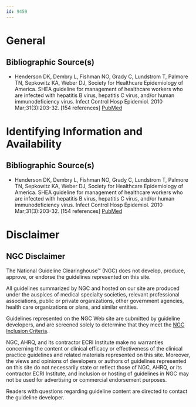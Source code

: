 ```yaml
---
id: 9459
---
```


# General

## Bibliographic Source(s)

- Henderson DK, Dembry L, Fishman NO, Grady C, Lundstrom T, Palmore TN, Sepkowitz KA, Weber DJ, Society for Healthcare Epidemiology of America. SHEA guideline for management of healthcare workers who are infected with hepatitis B virus, hepatitis C virus, and/or human immunodeficiency virus. Infect Control Hosp Epidemiol. 2010 Mar;31(3):203-32. [154 references] [ PubMed ](http://www.ncbi.nlm.nih.gov/entrez/query.fcgi?cmd=Retrieve&db=pubmed&dopt=Abstract&list_uids=20088696)

# Identifying Information and Availability

## Bibliographic Source(s)

- Henderson DK, Dembry L, Fishman NO, Grady C, Lundstrom T, Palmore TN, Sepkowitz KA, Weber DJ, Society for Healthcare Epidemiology of America. SHEA guideline for management of healthcare workers who are infected with hepatitis B virus, hepatitis C virus, and/or human immunodeficiency virus. Infect Control Hosp Epidemiol. 2010 Mar;31(3):203-32. [154 references] [ PubMed ](http://www.ncbi.nlm.nih.gov/entrez/query.fcgi?cmd=Retrieve&db=pubmed&dopt=Abstract&list_uids=20088696)

# Disclaimer

## NGC Disclaimer

The National Guideline Clearinghouse™ (NGC) does not develop, produce, approve, or endorse the guidelines represented on this site.

All guidelines summarized by NGC and hosted on our site are produced under the auspices of medical specialty societies, relevant professional associations, public or private organizations, other government agencies, health care organizations or plans, and similar entities.

Guidelines represented on the NGC Web site are submitted by guideline developers, and are screened solely to determine that they meet the [NGC Inclusion Criteria](/help-and-about/summaries/inclusion-criteria).

NGC, AHRQ, and its contractor ECRI Institute make no warranties concerning the content or clinical efficacy or effectiveness of the clinical practice guidelines and related materials represented on this site. Moreover, the views and opinions of developers or authors of guidelines represented on this site do not necessarily state or reflect those of NGC, AHRQ, or its contractor ECRI Institute, and inclusion or hosting of guidelines in NGC may not be used for advertising or commercial endorsement purposes.

Readers with questions regarding guideline content are directed to contact the guideline developer.

